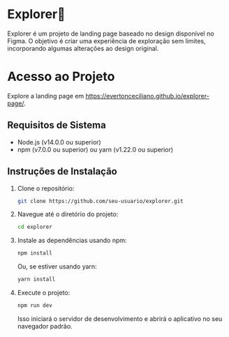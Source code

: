 # Explorer🚀

Explorer é um projeto de landing page baseado no design disponível no Figma. O objetivo é criar uma experiência de exploração sem limites, incorporando algumas alterações ao design original.

# Acesso ao Projeto
Explore a landing page em https://evertonceciliano.github.io/explorer-page/.

## Requisitos de Sistema

- Node.js (v14.0.0 ou superior)
- npm (v7.0.0 ou superior) ou yarn (v1.22.0 ou superior)

## Instruções de Instalação

1. Clone o repositório:
   ```bash
   git clone https://github.com/seu-usuario/explorer.git
   ```

2. Navegue até o diretório do projeto:
   ```bash
   cd explorer
   ```

3. Instale as dependências usando npm:
   ```bash
   npm install
   ```

   Ou, se estiver usando yarn:
   ```bash
   yarn install
   ```

4. Execute o projeto:
   ```bash
   npm run dev
   ```
   Isso iniciará o servidor de desenvolvimento e abrirá o aplicativo no seu navegador padrão.
